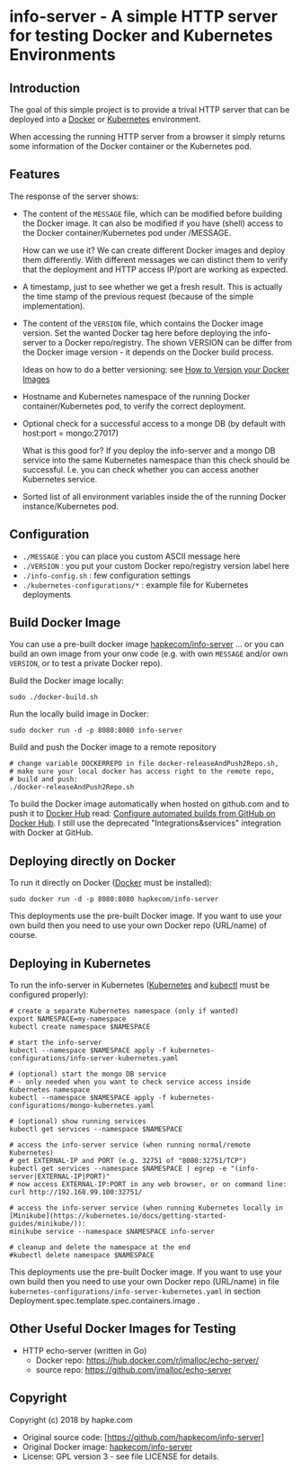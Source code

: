 info-server -
A simple HTTP server for testing Docker and Kubernetes Environments
===================================================================

Introduction
------------
The goal of this simple project is to provide a trival HTTP server
that can be deployed into a [Docker](https://docs.docker.com/engine/docker-overview/) or [Kubernetes](https://kubernetes.io/) environment.

When accessing the running HTTP server from a browser it simply
returns some information of the Docker container or the Kubernetes pod.



Features
--------
The response of the server shows:
* The content of the `MESSAGE` file, which can be modified before building the Docker image.
  It can also be modified if you have (shell) access to the Docker container/Kubernetes pod under /MESSAGE.

  How can we use it?
  We can create different Docker images and deploy them differently.
  With different messages we can distinct them to verify that the deployment and HTTP access IP/port are working as expected.

* A timestamp, just to see whether we get a fresh result. This is actually the time stamp of the previous request (because of the simple implementation).

* The content of the `VERSION` file, which contains the Docker image version.
  Set the wanted Docker tag here before deploying the info-server to a Docker repo/registry.
  The shown VERSION can be differ from the Docker image version - it depends on the Docker build process.

  Ideas on how to do a better versioning: see [How to Version your Docker Images](https://medium.com/travis-on-docker/how-to-version-your-docker-images-1d5c577ebf54)

* Hostname and Kubernetes namespace of the running Docker container/Kubernetes pod, to verify the correct deployment.

* Optional check for a successful access to a monge DB (by default with host:port = mongo:27017)

  What is this good for?
  If you deploy the info-server and a mongo DB service into the same Kubernetes namespace than this check should be successful.
  I.e. you can check whether you can access another Kubernetes service.

* Sorted list of all environment variables inside the of the running Docker instance/Kubernetes pod.



Configuration
-------------
* `./MESSAGE` : you can place you custom ASCII message here
* `./VERSION` : you put your custom Docker repo/registry version label here
* `./info-config.sh` : few configuration settings
* `./kubernetes-configurations/*` : example file for Kubernetes deployments



Build Docker Image
------------------
You can use a pre-built docker image [hapkecom/info-server](https://hub.docker.com/r/hapkecom/info-server/) ... or you can build an own image from your onw code (e.g. with own `MESSAGE` and/or own `VERSION`, or to test a private Docker repo).

Build the Docker image locally:

    sudo ./docker-build.sh

Run the locally build image in Docker:

    sudo docker run -d -p 8080:8080 info-server


Build and push the Docker image to a remote repository

    # change variable DOCKERREPO in file docker-releaseAndPush2Repo.sh,
    # make sure your local docker has access right to the remote repo,
    # build and push:
    ./docker-releaseAndPush2Repo.sh

To build the Docker image automatically when hosted on github.com and to push it to [Docker Hub](https://hub.docker.com/) read: [Configure automated builds from GitHub on Docker Hub](https://docs.docker.com/docker-hub/github/#creating-an-automated-build). I still use the deprecated "Integrations&services" integration with Docker at GitHub.



Deploying directly on Docker
----------------------------
To run it directly on Docker ([Docker](https://docs.docker.com/install/) must be installed):

    sudo docker run -d -p 8080:8080 hapkecom/info-server

This deployments use the pre-built Docker image. If you want to use your own build then you need to use your own Docker repo (URL/name) of course.



Deploying in Kubernetes
-----------------------
To run the info-server in Kubernetes ([Kubernetes](https://kubernetes.io/) and [kubectl](https://kubernetes.io/docs/reference/kubectl/overview/) must be configured properly):

    # create a separate Kubernetes namespace (only if wanted)
    export NAMESPACE=my-namespace
    kubectl create namespace $NAMESPACE

    # start the info-server
    kubectl --namespace $NAMESPACE apply -f kubernetes-configurations/info-server-kubernetes.yaml 

    # (optional) start the mongo DB service 
    # - only needed when you want to check service access inside Kubernetes namespace
    kubectl --namespace $NAMESPACE apply -f kubernetes-configurations/mongo-kubernetes.yaml

    # (optional) show running services
    kubectl get services --namespace $NAMESPACE

    # access the info-server service (when running normal/remote Kubernetes)
    # get EXTERNAL-IP and PORT (e.g. 32751 of "8080:32751/TCP")
    kubectl get services --namespace $NAMESPACE | egrep -e "(info-server|EXTERNAL-IP|PORT)"
    # now access EXTERNAL-IP:PORT in any web browser, or on command line:
    curl http://192.168.99.100:32751/

    # access the info-server service (when running Kubernetes locally in [Minikube](https://kubernetes.io/docs/getting-started-guides/minikube/)):
    minikube service --namespace $NAMESPACE info-server

    # cleanup and delete the namespace at the end
    #kubectl delete namespace $NAMESPACE
  
This deployments use the pre-built Docker image. If you want to use your own build then you need to use your own Docker repo (URL/name) in file `kubernetes-configurations/info-server-kubernetes.yaml` in section Deployment.spec.template.spec.containers.image .



Other Useful Docker Images for Testing
--------------------------------------
* HTTP echo-server (written in Go)
  * Docker repo: https://hub.docker.com/r/jmalloc/echo-server/
  * source repo: https://github.com/jmalloc/echo-server



Copyright
---------
Copyright (c) 2018 by hapke.com

* Original source code: [https://github.com/hapkecom/info-server]
* Original Docker image: [hapkecom/info-server](https://hub.docker.com/r/hapkecom/info-server/) 
* License: GPL version 3 - see file LICENSE for details.

